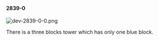#### 2839-0
![dev-2839-0-0.png](https://github.com/lil-lab/nlvr/raw/master/nlvr/dev/images/5/dev-2839-0-0.png "dev-2839-0-0.png")

There is a three blocks tower which has only one blue block.